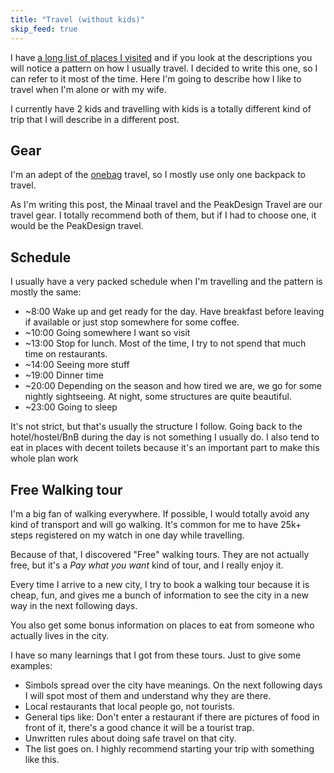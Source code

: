 ```yaml
---
title: "Travel (without kids)"
skip_feed: true
---
```


I have [a long list of places I visited](/places) and if you look at the
descriptions you will notice a pattern on how I usually travel. I decided to
write this one, so I can refer to it most of the time. Here I'm going to
describe how I like to travel when I'm alone or with my wife.

I currently have 2 kids and travelling with kids is a totally different kind of
trip that I will describe in a different post.

## Gear

I'm an adept of the [onebag](https://reddit.com/r/onebag)  travel, so I mostly
use only one backpack to travel.

As I'm writing this post, the Minaal travel and the PeakDesign Travel are our
travel gear. I totally recommend both of them, but if I had to choose one, it
would be the PeakDesign travel.

## Schedule

I usually have a very packed schedule when I'm travelling and the pattern is
mostly the same:

- ~8:00 Wake up and get ready for the day. Have breakfast before leaving if
  available or just stop somewhere for some coffee.
- ~10:00 Going somewhere I want so visit
- ~13:00 Stop for lunch. Most of the time, I try to not spend that much time on
  restaurants.
- ~14:00 Seeing more stuff
- ~19:00 Dinner time
- ~20:00 Depending on the season and how tired we are, we go for some nightly
  sightseeing. At night, some structures are quite beautiful.
- ~23:00 Going to sleep

It's not strict, but that's usually the structure I follow. Going back to the
hotel/hostel/BnB during the day is not something I usually do. I also tend to
eat in places with decent toilets because it's an important part to make this
whole plan work

## Free Walking tour

I'm a big fan of walking everywhere. If possible, I would totally avoid any
kind of transport and will go walking. It's common for me to have 25k+ steps
registered on my watch in one day while travelling.

Because of that, I discovered "Free" walking tours. They are not actually free,
but it's a _Pay what you want_ kind of tour, and I really enjoy it.

Every time I arrive to a new city, I try to book a walking tour because it is
cheap, fun, and gives me a bunch of information to see the city in a new way in
the next following days.

You also get some bonus information on places to eat from someone who actually
lives in the city.

I have so many learnings that I got from these tours. Just to give some
examples:

- Simbols spread over the city have meanings. On the next following days I will
  spot most of them and understand why they are there.
- Local restaurants that local people go, not tourists.
- General tips like: Don't enter a restaurant if there are pictures of food in
  front of it, there's a good chance it will be a tourist trap.
- Unwritten rules about doing safe travel on that city.
- The list goes on. I highly recommend starting your trip with something like
  this.
